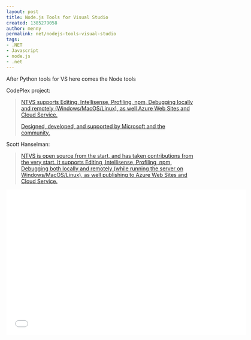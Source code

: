 ```yaml
---
layout: post
title: Node.js Tools for Visual Studio
created: 1385279058
author: menny
permalink: net/nodejs-tools-visual-studio
tags:
- .NET
- Javascript
- node.js
- .net
---
```

<p>After Python tools for VS here comes the Node tools</p>

<p>CodePlex project:</p>

<blockquote>
<p><a href="https://nodejstools.codeplex.com/">NTVS supports Editing, Intellisense, Profiling, npm, Debugging locally and remotely (Windows/MacOS/Linux), as well Azure Web Sites and Cloud Service. </a></p>

<p><a href="https://nodejstools.codeplex.com/">Designed, developed, and supported by Microsoft and the community.</a></p>
</blockquote>

<p>Scott Hanselman:</p>

<blockquote>
<p><a href="http://www.hanselman.com/blog/IntroducingNodejsToolsForVisualStudio.aspx">NTVS is open source from the start, and has taken contributions from the very start. It supports Editing, Intellisense, Profiling, npm, Debugging both locally and remotely (while running the server on Windows/MacOS/Linux), as well publishing to Azure Web Sites and Cloud Service.</a></p>
</blockquote>

<p><iframe allowfullscreen="" frameborder="0" height="390" src="//www.youtube.com/embed/JNNAOypc6Ek" width="640"></iframe></p>
